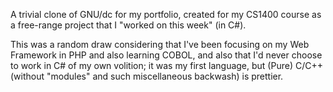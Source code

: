 A trivial clone of GNU/dc for my portfolio, created for my CS1400 course as a 
free-range project that I "worked on this week" (in C#).

This was a random draw considering that I've been focusing on my Web Framework 
in PHP and also learning COBOL, and also that I'd never choose to work in C# 
of my own volition; it was my first language, but (Pure) C/C++ (without 
"modules" and such miscellaneous backwash) is prettier.

